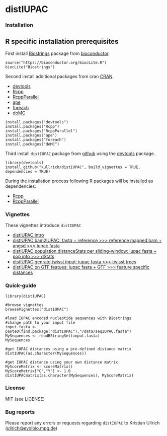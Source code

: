distIUPAC
=========
### 

### Installation

## R specific installation prerequisites

First install [Biostrings](https://bioconductor.org/packages/release/bioc/html/Biostrings.html) package from [bioconductor](https://bioconductor.org/).

```
source("https://bioconductor.org/biocLite.R")
biocLite("Biostrings")
```

Second install additional packages from cran [CRAN](https://cran.r-project.org/web/packages/index.html).
- [devtools](https://cran.r-project.org/web/packages/devtools/index.html)
- [Rcpp](https://cran.r-project.org/web/packages/Rcpp/index.html)
- [RcppParallel](https://cran.r-project.org/web/packages/RcppParallel/index.html)
- [ape](https://cran.r-project.org/web/packages/ape/index.html)
- [foreach](https://cran.r-project.org/web/packages/foreach/index.html)
- [doMC](https://cran.r-project.org/web/packages/doMC/index.html)

```
install.packages("devtools")
install.packages("Rcpp")
install.packages("RcppParallel")
install.packages("ape")
install.packages("foreach")
install.packages("doMC")
```

Third install `distIUPAC` package from [github](https://github.com/kullrich) using the [devtools](https://cran.r-project.org/web/packages/devtools/index.html) package.

```
library(devtools)
install_github("kullrich/distIUPAC", build_vignettes = TRUE, dependencies = TRUE)
```

During the installation process following R packages will be installed as dependencies:

* [Rcpp](Rcpp)
* [RcppParallel]()

### Vignettes

These vignettes introduce `distIUPAC`

- [distIUPAC Intro](https://github.com/kullrich/distIUPAC/tree/master/vignettes/Intro.Rmd)
- [distIUPAC bam2IUPAC: fastq + reference >>> reference mapped bam + angsd >>> iupac fasta](https://github.com/kullrich/distIUPAC/tree/master/vignettes/bam2IUPAC.Rmd)
- [distIUPAC population distanceStats per sliding-window: iupac fasta + pop info >>> dStats ](https://github.com/kullrich/distIUPAC/tree/master/vignettes/dStats.Rmd)
- [distIUPAC genrate twisst input: iupac fasta >>> twisst trees](https://github.com/kullrich/distIUPAC/tree/master/vignettes/twisstTrees.Rmd)
- [distIUPAC on GTF featues: iupac fasta + GTF >>> feature specific distances ](https://github.com/kullrich/distIUPAC/tree/master/vignettes/GTFdistances.Rmd)

### Quick-guide

```
library(distIUPAC)

#browse vignettes
browseVignettes("distIUPAC")

#load IUPAC encoded nucleotide sequences with Biostrings
#change path to your input file
input.fasta <- paste0(find.package("distIUPAC"),"/data/seqIUPAC.fasta")
MySequences <- readBStringSet(input.fasta)
MySequences

#get IUPAC distances using a pre-defined distance matrix
distIUPAC(as.character(MySequences))

#get IUPAC distance using your own distance matrix
MyScoreMatrix <- scoreMatrix()
MyScoreMatrix["C","Y"] <- 1.0
distIUPACmatrix(as.character(MySequences), MyScoreMatrix)
```

### License

MIT (see LICENSE)

### Bug reports

Please report any errors or requests regarding `distIUPAC` to Kristian Ullrich (ullrich@evolbio.mpg.de)
